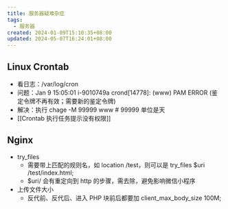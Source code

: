 ```yaml
---
title: 服务器疑难杂症
tags:
  - 服务器
created: 2024-01-09T15:10:35+08:00
updated: 2024-05-07T16:24:01+08:00
---
```


## Linux Crontab

- 看日志：/var/log/cron
- 问题：Jan  9 15:05:01 i-9010749a crond\[14778\]: (www) PAM ERROR (鉴定令牌不再有效；需要新的鉴定令牌)
- 解决：执行 chage -M 99999 www # 99999 单位是天
- [[Crontab 执行任务提示没有权限]]

## Nginx

- try_files
  - 需要带上匹配的规则名，如 location /test，则可以是 try_files $uri /test/index.html;
  - $uri/ 会有重定向到 http 的步骤，需去除，避免影响微信小程序
- 上传文件大小
  - 反代前、反代后、进入 PHP 块前后都要加 client_max_body_size 100M;
